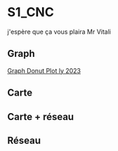 # S1_CNC
j'espère que ça vous plaira Mr Vitali
## Graph

[Graph Donut Plot ly 2023](file:///C:/Users/thoma/Desktop/UVSQ/M1%20-%20S1/Sciences%20num%C3%A9riques%20appliqu%C3%A9es%20%C3%A0%20la%20gestion%20de%20l'informatique/S1_CNC/Resultat%20final/Donut%202023%20plotly/index.html)
## Carte

## Carte + réseau

## Réseau
